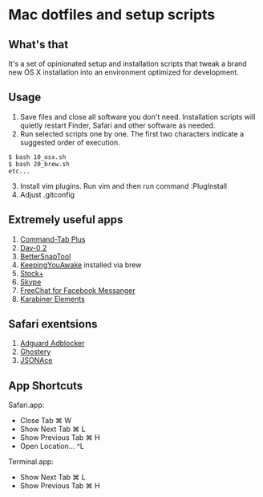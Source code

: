 # Mac dotfiles and setup scripts


## What's that
It's a set of opinionated setup and installation scripts that tweak a brand new OS X installation into an environment optimized for development.


## Usage
1. Save files and close all software you don't need. Installation scripts will quietly restart Finder, Safari and other software as needed.
2. Run selected scripts one by one. The first two characters indicate a suggested order of execution.
```
$ bash 10_osx.sh
$ bash 20_brew.sh
etc...
```
3. Install vim plugins. Run vim and then run command :PlugInstall
4. Adjust .gitconfig


## Extremely useful apps
1. [Command-Tab Plus](http://commandtab.noteifyapp.com)
2. [Day-0 2](http://www.shauninman.com/archive/2016/10/20/day_o_2_mac_menu_bar_clock)
3. [BetterSnapTool](https://itunes.apple.com/us/app/bettersnaptool/id417375580?mt=12)
4. [KeepingYouAwake](https://github.com/newmarcel/KeepingYouAwake) installed via brew
5. [Stock+](https://itunes.apple.com/us/app/stock-+/id527270840?mt=12)
6. [Skype](https://www.skype.com/en/download-skype/skype-for-computer/)
7. [FreeChat for Facebook Messanger](https://itunes.apple.com/us/app/freechat-for-facebook-messenger/id1077753332?mt=12)
8. [Karabiner Elements](https://github.com/tekezo/Karabiner-Elements)


## Safari exentsions
1. [Adguard Adblocker](https://adguard.com/en/adblock-adguard-safari.html)
2. [Ghostery](https://www.ghostery.com/products/)
3. [JSONAce](https://github.com/acrogenesis/JSONAce)


## App Shortcuts

Safari.app:
- Close Tab ⌘ W
- Show Next Tab ⌘ L
- Show Previous Tab ⌘ H
- Open Location... ^L

Terminal.app:
- Show Next Tab ⌘ L
- Show Previous Tab ⌘ H
